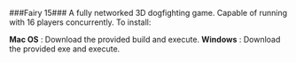 ###Fairy 15###
A fully networked 3D dogfighting game. Capable of running with 16 players concurrently. To install:

**Mac OS** : Download the provided build and execute.
**Windows** : Download the provided exe and execute.
